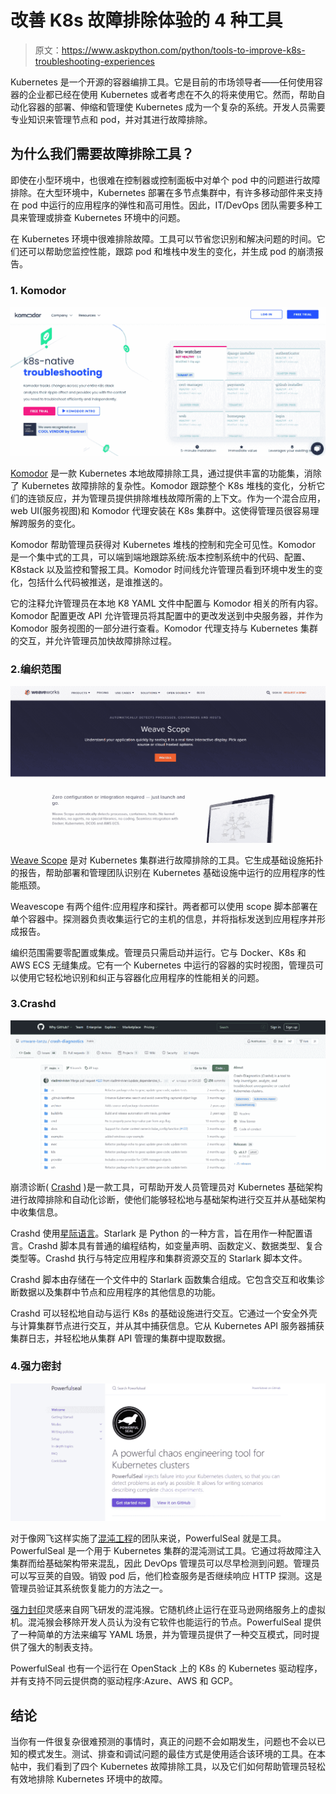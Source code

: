 # 改善 K8s 故障排除体验的 4 种工具

> 原文：<https://www.askpython.com/python/tools-to-improve-k8s-troubleshooting-experiences>

Kubernetes 是一个开源的容器编排工具。它是目前的市场领导者——任何使用容器的企业都已经在使用 Kubernetes 或者考虑在不久的将来使用它。然而，帮助自动化容器的部署、伸缩和管理使 Kubernetes 成为一个复杂的系统。开发人员需要专业知识来管理节点和 pod，并对其进行故障排除。

## 为什么我们需要故障排除工具？

即使在小型环境中，也很难在控制器或控制面板中对单个 pod 中的问题进行故障排除。在大型环境中，Kubernetes 部署在多节点集群中，有许多移动部件来支持在 pod 中运行的应用程序的弹性和高可用性。因此，IT/DevOps 团队需要多种工具来管理或排查 Kubernetes 环境中的问题。

在 Kubernetes 环境中很难排除故障。工具可以节省您识别和解决问题的时间。它们还可以帮助您监控性能，跟踪 pod 和堆栈中发生的变化，并生成 pod 的崩溃报告。

### 1\. Komodor

![Komodor](img/ab78e48e4e31adcac14ab104b061c19f.png)

[Komodor](https://komodor.com/) 是一款 Kubernetes 本地故障排除工具，通过提供丰富的功能集，消除了 Kubernetes 故障排除的复杂性。Komodor 跟踪整个 K8s 堆栈的变化，分析它们的连锁反应，并为管理员提供排除堆栈故障所需的上下文。作为一个混合应用，web UI(服务视图)和 Komodor 代理安装在 K8s 集群中。这使得管理员很容易理解跨服务的变化。

Komodor 帮助管理员获得对 Kubernetes 堆栈的控制和完全可见性。Komodor 是一个集中式的工具，可以端到端地跟踪系统:版本控制系统中的代码、配置、K8stack 以及监控和警报工具。Komodor 时间线允许管理员看到环境中发生的变化，包括什么代码被推送，是谁推送的。

它的注释允许管理员在本地 K8 YAML 文件中配置与 Komodor 相关的所有内容。Komodor 配置更改 API 允许管理员将其配置中的更改发送到中央服务器，并作为 Komodor 服务视图的一部分进行查看。Komodor 代理支持与 Kubernetes 集群的交互，并允许管理员加快故障排除过程。

### 2.编织范围

![Weaveworks](img/b9a6b59564d49eb08b4f772b7a82ad0c.png)

[Weave Scope](https://www.weave.works/oss/scope/) 是对 Kubernetes 集群进行故障排除的工具。它生成基础设施拓扑的报告，帮助部署和管理团队识别在 Kubernetes 基础设施中运行的应用程序的性能瓶颈。

Weavescope 有两个组件:应用程序和探针。两者都可以使用 scope 脚本部署在单个容器中。探测器负责收集运行它的主机的信息，并将指标发送到应用程序并形成报告。

编织范围需要零配置或集成。管理员只需启动并运行。它与 Docker、K8s 和 AWS ECS 无缝集成。它有一个 Kubernetes 中运行的容器的实时视图，管理员可以使用它轻松地识别和纠正与容器化应用程序的性能相关的问题。

### 3.Crashd

![Crashd](img/0c7abc344d9d77d156702b655143b0ab.png)

崩溃诊断( [Crashd](https://github.com/vmware-tanzu/crash-diagnostics) )是一款工具，可帮助开发人员管理员对 Kubernetes 基础架构进行故障排除和自动化诊断，使他们能够轻松地与基础架构进行交互并从基础架构中收集信息。

Crashd 使用[星际语言](https://github.com/google/starlark-go/blob/master/doc/spec.md)。Starlark 是 Python 的一种方言，旨在用作一种配置语言。Crashd 脚本具有普通的编程结构，如变量声明、函数定义、数据类型、复合类型等。Crashd 执行与特定应用程序和集群资源交互的 Starlark 脚本文件。

Crashd 脚本由存储在一个文件中的 Starlark 函数集合组成。它包含交互和收集诊断数据以及集群中节点和应用程序的其他信息的功能。

Crashd 可以轻松地自动与运行 K8s 的基础设施进行交互。它通过一个安全外壳与计算集群节点进行交互，并从其中捕获信息。它从 Kubernetes API 服务器捕获集群日志，并轻松地从集群 API 管理的集群中提取数据。

### 4.强力密封

![Powerfulseal](img/d10c279634302f29cc3abd90282464d1.png)

对于像网飞这样实施了[混沌工程](https://principlesofchaos.org/)的团队来说，PowerfulSeal 就是工具。PowerfulSeal 是一个用于 Kubernetes 集群的混沌测试工具。它通过将故障注入集群而给基础架构带来混乱，因此 DevOps 管理员可以尽早检测到问题。管理员可以写豆荚的自毁。销毁 pod 后，他们检查服务是否继续响应 HTTP 探测。这是管理员验证其系统恢复能力的方法之一。

[强力封印](https://powerfulseal.github.io/powerfulseal/)灵感来自网飞研发的混沌猴。它随机终止运行在亚马逊网络服务上的虚拟机。混沌猴会移除开发人员认为没有它软件也能运行的节点。PowerfulSeal 提供了一种简单的方法来编写 YAML 场景，并为管理员提供了一种交互模式，同时提供了强大的制表支持。

PowerfulSeal 也有一个运行在 OpenStack 上的 K8s 的 Kubernetes 驱动程序，并有支持不同云提供商的驱动程序:Azure、AWS 和 GCP。

## 结论

当你有一件很复杂很难预测的事情时，真正的问题不会如期发生，问题也不会以已知的模式发生。测试、排查和调试问题的最佳方式是使用适合该环境的工具。在本帖中，我们看到了四个 Kubernetes 故障排除工具，以及它们如何帮助管理员轻松有效地排除 Kubernetes 环境中的故障。